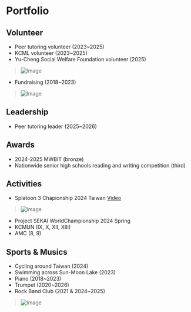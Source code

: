 # Portfolio

## Volunteer
- Peer tutoring volunteer (2023~2025)
- KCML volunteer (2023~2025)
- Yu-Cheng Social Welfare Foundation volunteer (2025)
> ![Image](https://github.com/user-attachments/assets/9f1ad920-86f4-4ca3-abf5-700f37ce1419)
- Fundraising (2018~2023)
> ![Image](https://github.com/user-attachments/assets/6c8d804c-9f79-4983-b91b-cda1237ee7d1)


## Leadership
- Peer tutoring leader (2025~2026)

## Awards
- 2024-2025 MWBIT (bronze)
- Nationwide senior high schools reading and writing competition (third)

## Activities
- Splatoon 3 Chapionship 2024 Taiwan
  [Video](https://www.youtube.com/watch?v=jjpUPVmEDZ4&t=16790s)
> ![Image](https://github.com/user-attachments/assets/91dd7b30-8f0a-49fa-973e-589efd28c258)
- Project SEKAI WorldChampionship 2024 Spring
- KCMUN (IX, X, XII, XIII)
- AMC (8, 9)

## Sports & Musics
- Cycling around Taiwan (2024)
- Swimming across Sun-Moon Lake (2023)
- Piano (2018~2023)
- Trumpet (2020~2026)
- Rock Band Club (2021 & 2024~2025)
> ![Image](https://github.com/user-attachments/assets/004d5228-cd98-4b39-af69-2f3c82d23f8a)


